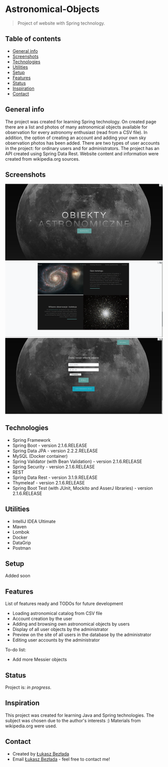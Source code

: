 # Astronomical-Objects
> Project of website with Spring technology.

## Table of contents
* [General info](#general-info)
* [Screenshots](#screenshots)
* [Technologies](#technologies)
* [Utilities](#utilities)
* [Setup](#setup)
* [Features](#features)
* [Status](#status)
* [Inspiration](#inspiration)
* [Contact](#contact)

## General info
The project was created for learning Spring technology.
On created page there are a list and photos of many astronomical objects available for observation for every astronomy enthusiast (read from a CSV file).
In addition, the option of creating an account and adding your own sky observation photos has been added. There are two types of user accounts in the project: for ordinary users and for administrators.
The project has an API created using Spring Data Rest.
Website content and information were created from wikipedia.org sources.


## Screenshots
![Main page](./src/main/resources/static/img/readme/main.png)
![Main page2](./src/main/resources/static/img/readme/main2.png)
![AddSkyObject](./src/main/resources/static/img/readme/addobject.png)

## Technologies
* Spring Framework
* Spring Boot - version 2.1.6.RELEASE
* Spring Data JPA - version 2.2.2.RELEASE
* MySQL (Docker container)
* Spring Validator (with Bean Validation) - version 2.1.6.RELEASE
* Spring Security - version 2.1.6.RELEASE
* REST
* Spring Data Rest - version 3.1.9.RELEASE
* Thymeleaf - version 2.1.6.RELEASE
* Spring Boot Test (with JUnit, Mockito and AsserJ libraries) - version 2.1.6.RELEASE

## Utilities
* IntelliJ IDEA Ultimate
* Maven
* Lombok
* Docker
* DataGrip
* Postman

## Setup
Added soon

## Features
List of features ready and TODOs for future development
* Loading astronomical catalog from CSV file
* Account creation by the user
* Adding and browsing own astronomical objects by users
* Display of all user objects by the administrator
* Preview on the site of all users in the database by the administrator
* Editing user accounts by the administrator

To-do list:
* Add more Messier objects

## Status
Project is: _in progress_.

## Inspiration
This project was created for learning Java and Spring technologies. The subject was chosen due to the author's interests :) Materials from wikipedia.org were used.

## Contact
- Created by [Łukasz Bezłada](https://www.linkedin.com/in/lukaszbezlada/)
- Email [Łukasz Bezłada](mailto:lukaszbezlada@interia.pl) - feel free to contact me!
